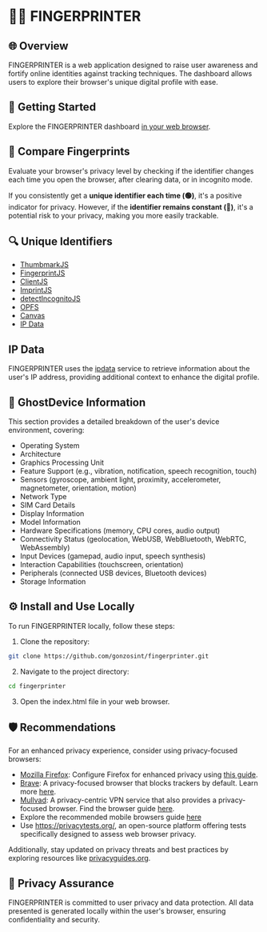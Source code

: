 # 🕵️‍♂️ FINGERPRINTER

## 🌐 Overview

FINGERPRINTER is a web application designed to raise user awareness and fortify online identities against tracking techniques. The dashboard allows users to explore their browser's unique digital profile with ease.

## 🚀 Getting Started

Explore the FINGERPRINTER dashboard [in your web browser](https://gonzosint.github.io/fingerprinter).

## 🔄 Compare Fingerprints

Evaluate your browser's privacy level by checking if the identifier changes each time you open the browser, after clearing data, or in incognito mode. 

If you consistently get a **unique identifier each time (🟢)**, it's a positive indicator for privacy. However, if the **identifier remains constant (🔴)**, it's a potential risk to your privacy, making you more easily trackable.

## 🔍 Unique Identifiers

- [ThumbmarkJS](https://thumbmarkjs.com/)
- [FingerprintJS](https://github.com/fingerprintjs/fingerprintjs)
- [ClientJS](https://clientjs.org/)
- [ImprintJS](https://github.com/mattbrailsford/imprintjs)
- [detectIncognitoJS](https://github.com/Joe12387/detectIncognito)
- [OPFS](https://github.com/Joe12387/OP-Fingerprinting-Script)
- [Canvas](https://github.com/rylans/canvasprintjs)
- [IP Data](#ip-data)

## IP Data

FINGERPRINTER uses the [ipdata](https://ipdata.co/) service to retrieve information about the user's IP address, providing additional context to enhance the digital profile.

## 👻 GhostDevice Information

This section provides a detailed breakdown of the user's device environment, covering:

- Operating System
- Architecture
- Graphics Processing Unit
- Feature Support (e.g., vibration, notification, speech recognition, touch)
- Sensors (gyroscope, ambient light, proximity, accelerometer, magnetometer, orientation, motion)
- Network Type
- SIM Card Details
- Display Information
- Model Information
- Hardware Specifications (memory, CPU cores, audio output)
- Connectivity Status (geolocation, WebUSB, WebBluetooth, WebRTC, WebAssembly)
- Input Devices (gamepad, audio input, speech synthesis)
- Interaction Capabilities (touchscreen, orientation)
- Peripherals (connected USB devices, Bluetooth devices)
- Storage Information

## ⚙️ Install and Use Locally

To run FINGERPRINTER locally, follow these steps:

1. Clone the repository:
  ```bash
  git clone https://github.com/gonzosint/fingerprinter.git
  ```
   
2. Navigate to the project directory:
  ```bash
  cd fingerprinter
  ```
3. Open the index.html file in your web browser.


## 🛡️ Recommendations

For an enhanced privacy experience, consider using privacy-focused browsers:

- [Mozilla Firefox](https://www.mozilla.org/): Configure Firefox for enhanced privacy using [this guide](https://www.privacyguides.org/en/desktop-browsers/#firefox).
- [Brave](https://brave.com/): A privacy-focused browser that blocks trackers by default. Learn more [here](https://www.privacyguides.org/en/desktop-browsers/#brave).
- [Mullvad](https://mullvad.net/): A privacy-centric VPN service that also provides a privacy-focused browser. Find the browser guide [here](https://www.privacyguides.org/en/desktop-browsers/#mullvad-browser).
- Explore the recommended mobile browsers guide [here](https://www.privacyguides.org/en/mobile-browsers/)
- Use https://privacytests.org/, an open-source platform offering tests specifically designed to assess web browser privacy.

Additionally, stay updated on privacy threats and best practices by exploring resources like [privacyguides.org](https://privacyguides.org/).


## 🔐 Privacy Assurance

FINGERPRINTER is committed to user privacy and data protection. All data presented is generated locally within the user's browser, ensuring confidentiality and security.

